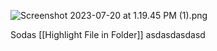 ![Screenshot 2023-07-20 at 1.19.45 PM (1).png](asset://localhost/%2FUsers%2Frajatkulkarni%2FDocuments%2FDev%20Logs%2F.attachments%2FScreenshot%202023-07-20%20at%201.19.45%20PM%20\(1\).png)

Sodas [[Highlight File in Folder]] asdasdasdasd